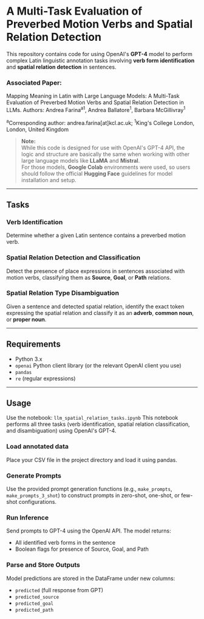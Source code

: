 # A Multi-Task Evaluation of Preverbed Motion Verbs and Spatial Relation Detection

This repository contains code for using OpenAI's **GPT-4** model to perform complex Latin linguistic annotation tasks involving **verb form identification** and **spatial relation detection** in sentences.

### Associated Paper:

Mapping Meaning in Latin with Large Language Models: A Multi-Task Evaluation of Preverbed Motion Verbs and Spatial Relation Detection in LLMs.
Authors: Andrea Farina<sup>a</sup><sup>1</sup>, Andrea Ballatore<sup>1</sup>, Barbara McGillivray<sup>1</sup>

<sup>a</sup>Corresponding author: andrea.farina[at]kcl.ac.uk; <sup>1</sup>King's College London, London, United Kingdom

> **Note:**  
> While this code is designed for use with OpenAI's GPT-4 API, the logic and structure are basically the same when working with other large language models like **LLaMA** and **Mistral**.  
> For those models, **Google Colab** environments were used, so users should follow the official **Hugging Face** guidelines for model installation and setup.

---

## Tasks

### Verb Identification

Determine whether a given Latin sentence contains a preverbed motion verb.

### Spatial Relation Detection and Classification

Detect the presence of place expressions in sentences associated with motion verbs, classifying them as **Source**, **Goal**, or **Path** relations.

### Spatial Relation Type Disambiguation

Given a sentence and detected spatial relation, identify the exact token expressing the spatial relation and classify it as an **adverb**, **common noun**, or **proper noun**.

---

## Requirements

- Python 3.x
- `openai` Python client library (or the relevant OpenAI client you use)
- `pandas`
- `re` (regular expressions)

---
## Usage

Use the notebook: `llm_spatial_relation_tasks.ipynb`
This notebook performs all three tasks (verb identification, spatial relation classification, and disambiguation) using OpenAI's GPT-4.

### Load annotated data
Place your CSV file in the project directory and load it using pandas.

### Generate Prompts
Use the provided prompt generation functions (e.g., `make_prompts`, `make_prompts_3_shot`) to construct prompts in zero-shot, one-shot, or few-shot configurations.

### Run Inference
Send prompts to GPT-4 using the OpenAI API. The model returns:
- All identified verb forms in the sentence
- Boolean flags for presence of Source, Goal, and Path

### Parse and Store Outputs
Model predictions are stored in the DataFrame under new columns:
- `predicted` (full response from GPT)
- `predicted_source`
- `predicted_goal`
- `predicted_path`
